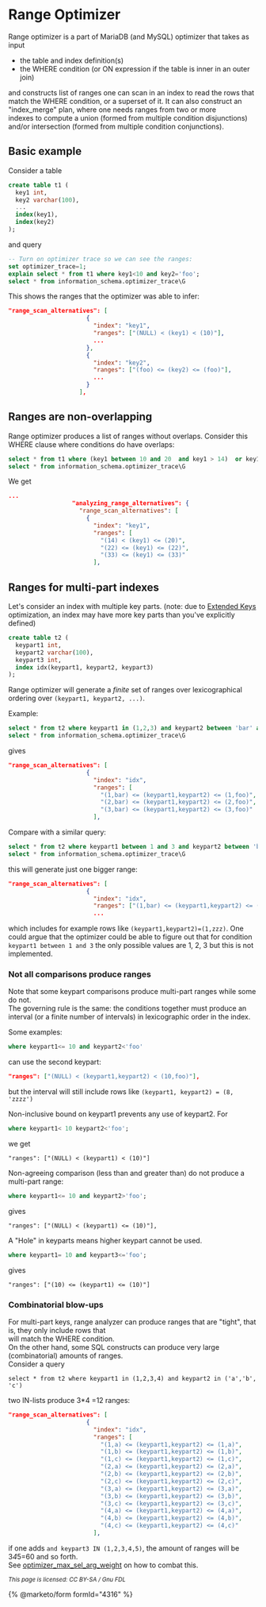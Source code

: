 # Range Optimizer

Range optimizer is a part of MariaDB (and MySQL) optimizer that takes as input

* the table and index definition(s)
* the WHERE condition (or ON expression if the table is inner in an outer join)

and constructs list of ranges one can scan in an index to read the rows that match the WHERE condition, or a superset of it. It can also construct an "index\_merge" plan, where one needs ranges from two or more\
indexes to compute a union (formed from multiple condition disjunctions) and/or intersection (formed from multiple condition conjunctions).

## Basic example

Consider a table

```sql
create table t1 (
  key1 int,
  key2 varchar(100),
  ...
  index(key1),
  index(key2)
);
```

and query

```sql
-- Turn on optimizer trace so we can see the ranges:
set optimizer_trace=1; 
explain select * from t1 where key1<10 and key2='foo';
select * from information_schema.optimizer_trace\G
```

This shows the ranges that the optimizer was able to infer:

```json
"range_scan_alternatives": [
                      {
                        "index": "key1",
                        "ranges": ["(NULL) < (key1) < (10)"],
                        ...
                      },
                      {
                        "index": "key2",
                        "ranges": ["(foo) <= (key2) <= (foo)"],
                        ...
                      }
                    ],
```

## Ranges are non-overlapping

Range optimizer produces a list of ranges without overlaps. Consider this WHERE clause where conditions do have overlaps:

```sql
select * from t1 where (key1 between 10 and 20  and key1 > 14)  or key1 in (17, 22, 33);
select * from information_schema.optimizer_trace\G
```

We get

```json
...
                  "analyzing_range_alternatives": {
                    "range_scan_alternatives": [
                      {
                        "index": "key1",
                        "ranges": [
                          "(14) < (key1) <= (20)",
                          "(22) <= (key1) <= (22)",
                          "(33) <= (key1) <= (33)"
                        ],
```

## Ranges for multi-part indexes

Let's consider an index with multiple key parts. (note: due to [Extended Keys](extended-keys.md) optimization, an index may have more key parts than you've explicitly defined)

```sql
create table t2 (
  keypart1 int,
  keypart2 varchar(100),
  keypart3 int,
  index idx(keypart1, keypart2, keypart3)
);
```

Range optimizer will generate a _finite_ set of ranges over lexicographical ordering over `(keypart1, keypart2, ...)`.

Example:

```sql
select * from t2 where keypart1 in (1,2,3) and keypart2 between 'bar' and 'foo';
select * from information_schema.optimizer_trace\G
```

gives

```json
"range_scan_alternatives": [
                      {
                        "index": "idx",
                        "ranges": [
                          "(1,bar) <= (keypart1,keypart2) <= (1,foo)",
                          "(2,bar) <= (keypart1,keypart2) <= (2,foo)",
                          "(3,bar) <= (keypart1,keypart2) <= (3,foo)"
                        ],
```

Compare with a similar query:

```sql
select * from t2 where keypart1 between 1 and 3 and keypart2 between 'bar' and 'foo';
select * from information_schema.optimizer_trace\G
```

this will generate just one bigger range:

```json
"range_scan_alternatives": [
                      {
                        "index": "idx",
                        "ranges": ["(1,bar) <= (keypart1,keypart2) <= (3,foo)"],
                        ...
```

which includes for example rows like `(keypart1,keypart2)=(1,zzz)`. One could argue that the optimizer could be able to figure out that for condition `keypart1 between 1 and 3` the only possible values are 1, 2, 3 but this is not implemented.

### Not all comparisons produce ranges

Note that some keypart comparisons produce multi-part ranges while some do not.\
The governing rule is the same: the conditions together must produce an interval (or a finite number of intervals) in lexicographic order in the index.

Some examples:

```sql
where keypart1<= 10 and keypart2<'foo'
```

can use the second keypart:

```json
"ranges": ["(NULL) < (keypart1,keypart2) < (10,foo)"],
```

but the interval will still include rows like `(keypart1, keypart2) = (8, 'zzzz')`

Non-inclusive bound on keypart1 prevents any use of keypart2. For

```sql
where keypart1< 10 keypart2<'foo';
```

we get

```
"ranges": ["(NULL) < (keypart1) < (10)"]
```

Non-agreeing comparison (less than and greater than) do not produce a multi-part range:

```sql
where keypart1<= 10 and keypart2>'foo';
```

gives

```
"ranges": ["(NULL) < (keypart1) <= (10)"],
```

A "Hole" in keyparts means higher keypart cannot be used.

```sql
where keypart1= 10 and keypart3<='foo';
```

gives

```
"ranges": ["(10) <= (keypart1) <= (10)"]
```

### Combinatorial blow-ups

For multi-part keys, range analyzer can produce ranges that are "tight", that is, they only include rows that\
will match the WHERE condition.\
On the other hand, some SQL constructs can produce very large (combinatorial) amounts of ranges.\
Consider a query

```
select * from t2 where keypart1 in (1,2,3,4) and keypart2 in ('a','b', 'c')
```

two IN-lists produce 3\*4 =12 ranges:

```json
"range_scan_alternatives": [
                      {
                        "index": "idx",
                        "ranges": [
                          "(1,a) <= (keypart1,keypart2) <= (1,a)",
                          "(1,b) <= (keypart1,keypart2) <= (1,b)",
                          "(1,c) <= (keypart1,keypart2) <= (1,c)",
                          "(2,a) <= (keypart1,keypart2) <= (2,a)",
                          "(2,b) <= (keypart1,keypart2) <= (2,b)",
                          "(2,c) <= (keypart1,keypart2) <= (2,c)",
                          "(3,a) <= (keypart1,keypart2) <= (3,a)",
                          "(3,b) <= (keypart1,keypart2) <= (3,b)",
                          "(3,c) <= (keypart1,keypart2) <= (3,c)",
                          "(4,a) <= (keypart1,keypart2) <= (4,a)",
                          "(4,b) <= (keypart1,keypart2) <= (4,b)",
                          "(4,c) <= (keypart1,keypart2) <= (4,c)"
                        ],
```

if one adds `and keypart3 IN (1,2,3,4,5)`, the amount of ranges will be &#x33;_&#x34;_&#x35;=60 and so forth.\
See [optimizer\_max\_sel\_arg\_weight](optimizer_max_sel_arg_weight.md) on how to combat this.

<sub>_This page is licensed: CC BY-SA / Gnu FDL_</sub>

{% @marketo/form formId="4316" %}
